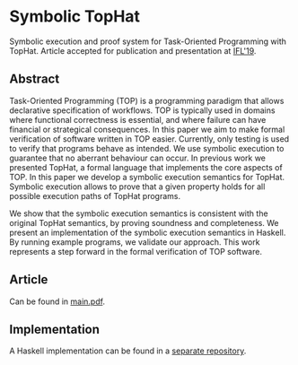 # Symbolic TopHat

Symbolic execution and proof system for Task-Oriented Programming with TopHat.
Article accepted for publication and presentation at [IFL'19](http://2019.iflconference.org).

## Abstract

Task-Oriented Programming (TOP) is a programming paradigm that allows declarative specification of workflows.
TOP is typically used in domains where functional correctness is essential, and where failure can have financial or strategical consequences.
In this paper we aim to make formal verification of software written in TOP easier.
Currently, only testing is used to verify that programs behave as intended.
We use symbolic execution to guarantee that no aberrant behaviour can occur.
In previous work we presented TopHat, a formal language that implements the core aspects of TOP.
In this paper we develop a symbolic execution semantics for TopHat.
Symbolic execution allows to prove that a given property holds for all possible execution paths of TopHat programs.

We show that the symbolic execution semantics is consistent with the original TopHat semantics, by proving soundness and completeness.
We present an implementation of the symbolic execution semantics in Haskell.
By running example programs, we validate our approach.
This work represents a step forward in the formal verification of TOP software.

## Article

Can be found in [main.pdf](main.pdf).

## Implementation

A Haskell implementation can be found in a [separate repository](https://github.com/timjs/symbolic-tophat-haskell).
